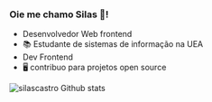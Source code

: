 ### Oie me chamo Silas 🤟!

  - Desenvolvedor Web frontend 
  - 📚 Estudante de sistemas de informação na UEA 
  - Dev Frontend
  - 🖥️ contribuo para projetos open source
  

![silascastro Github stats](https://github-readme-stats.vercel.app/api?username=silascastro&show_icons=true&theme=dracula)
